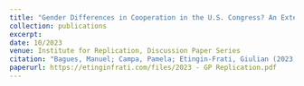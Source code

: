 ```yaml
---
title: "Gender Differences in Cooperation in the U.S. Congress? An Extension of Gagliarducci and Paserman (2022)"
collection: publications
excerpt: 
date: 10/2023
venue: Institute for Replication, Discussion Paper Series
citation: "Bagues, Manuel; Campa, Pamela; Etingin-Frati, Giulian (2023) : Gender Differences in Cooperation in the U.S. Congress? An Extension of Gagliarducci and Paserman (2022), I4R Discussion Paper Series, No. 75, Institute for Replication (I4R), s.l."
paperurl: https://etinginfrati.com/files/2023 - GP Replication.pdf
---
```


